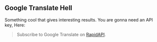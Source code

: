 ## Google Translate Hell
Something cool that gives interesting results.
You are gonna need an API key, Here:
> Subscribe to Google Translate on [RapidAPI](https://rapidapi.com/googlecloud/api/google-translate1/).